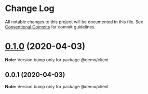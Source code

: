 # Change Log

All notable changes to this project will be documented in this file.
See [Conventional Commits](https://conventionalcommits.org) for commit guidelines.

# [0.1.0](https://github.com/lfantone/monorepo-semantic-release-demo/compare/v0.0.1...v0.1.0) (2020-04-03)

**Note:** Version bump only for package @demo/client





## 0.0.1 (2020-04-03)

**Note:** Version bump only for package @demo/client
